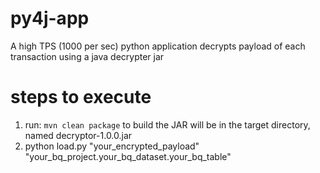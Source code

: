 # py4j-app
A high TPS (1000 per sec) python application decrypts payload of each transaction using a java decrypter jar

# steps to execute
1. run: `mvn clean package` to build the JAR will be in the target directory, named decryptor-1.0.0.jar
2. python load.py "your_encrypted_payload" "your_bq_project.your_bq_dataset.your_bq_table"



